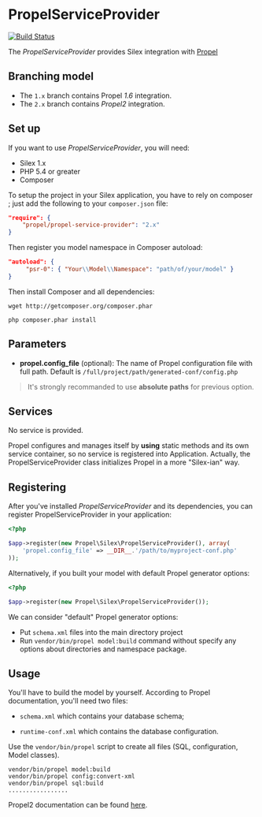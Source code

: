PropelServiceProvider
=====================

[![Build Status](https://secure.travis-ci.org/propelorm/PropelServiceProvider.png?branch=2.x)](http://travis-ci.org/propelorm/PropelServiceProvider)

The *PropelServiceProvider* provides Silex integration with [Propel](https://github.com/propelorm/Propel2)

Branching model
---------------

* The `1.x` branch contains Propel *1.6* integration.
* The `2.x` branch contains *Propel2* integration.

Set up
------

If you want to use *PropelServiceProvider*, you will need:

  * Silex 1.x
  * PHP 5.4 or greater
  * Composer

To setup the project in your Silex application, you have to rely on composer ;
just add the following to your `composer.json` file:

~~~json
"require": {
    "propel/propel-service-provider": "2.x"
}
~~~

Then register you model namespace in Composer autoload:

``` json
"autoload": {
     "psr-0": { "Your\\Model\\Namespace": "path/of/your/model" }
}
```

Then install Composer and all dependencies:

    wget http://getcomposer.org/composer.phar

    php composer.phar install
    

Parameters
----------

* **propel.config_file** (optional): The name of Propel configuration file with full path.
  Default is `/full/project/path/generated-conf/config.php`


> It's strongly recommanded to use **absolute paths** for previous option.


Services
--------

No service is provided.

Propel configures and manages itself by **using** static methods and its own service container, so no service is registered into Application.
Actually, the PropelServiceProvider class initializes Propel in a more "Silex-ian" way.


Registering
-----------

After you've installed *PropelServiceProvider* and its dependencies, you can register PropelServiceProvider in your application:

``` php
<?php

$app->register(new Propel\Silex\PropelServiceProvider(), array(
    'propel.config_file' => __DIR__.'/path/to/myproject-conf.php'
));
```

Alternatively, if you built your model with default Propel generator options:

``` php
<?php

$app->register(new Propel\Silex\PropelServiceProvider());
```


We can consider "default" Propel generator options:

* Put `schema.xml` files into the main directory project
* Run `vendor/bin/propel model:build` command without specify any options about directories and namespace package.


Usage
-----

You'll have to build the model by yourself. According to Propel documentation, you'll need two files:

* `schema.xml` which contains your database schema;

* `runtime-conf.xml` which contains the database configuration.


Use the `vendor/bin/propel` script to create all files (SQL, configuration, Model classes).

    vendor/bin/propel model:build
    vendor/bin/propel config:convert-xml
    vendor/bin/propel sql:build
    .................

Propel2 documentation can be found [here](http://github.com/propelorm/Propel2/documentation).
